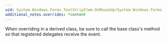 ```yaml
---
uid: System.Windows.Forms.ToolStripItem.OnMouseUp(System.Windows.Forms.MouseEventArgs)
additional_notes.overrides: *content
---
```


<p>When overriding <xref href="System.Windows.Forms.ToolStripItem.OnMouseUp(System.Windows.Forms.MouseEventArgs)"></xref> in a derived class, be sure to call the base class's <xref href="System.Windows.Forms.ToolStripItem.OnMouseUp(System.Windows.Forms.MouseEventArgs)"></xref> method so that registered delegates receive the event.</p>


